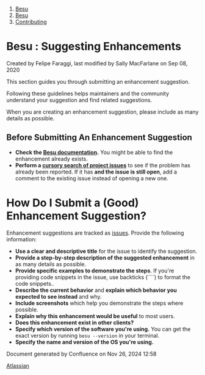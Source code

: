 1. [Besu](index.html)
2. [Besu](Besu_22151173.html)
3. [Contributing](Contributing_22154223.html)

# Besu : Suggesting Enhancements

Created by Felipe Faraggi, last modified by Sally MacFarlane on Sep 08, 2020

This section guides you through submitting an enhancement suggestion.

Following these guidelines helps maintainers and the community understand your suggestion and find related suggestions.

When you are creating an enhancement suggestion, please include as many details as possible.

## Before Submitting An Enhancement Suggestion

- **Check the [Besu documentation](https://besu.hyperledger.org/).** You might be able to find the enhancement already exists.
- **Perform a [cursory search of project issues](https://github.com/hyperledger/besu/issues)** to see if the problem has already been reported. If it has **and the issue is still open**, add a comment to the existing issue instead of opening a new one.

# How Do I Submit a (Good) Enhancement Suggestion?

Enhancement suggestions are tracked as [issues](https://github.com/hyperledger/besu/issues). Provide the following information:

- **Use a clear and descriptive title** for the issue to identify the suggestion.
- **Provide a step-by-step description of the suggested enhancement** in as many details as possible.
- **Provide specific examples to demonstrate the steps**. If you're providing code snippets in the issue, use backticks (\`\`\`\`) to format the code snippets..
- **Describe the current behavior** and **explain which behavior you expected to see instead** and why.
- **Include screenshots** which help you demonstrate the steps where possible.
- **Explain why this enhancement would be useful** to most users.
- **Does this enhancement exist in other clients?**
- **Specify which version of the software you're using.** You can get the exact version by running `besu --version` in your terminal.
- **Specify the name and version of the OS you're using.**

Document generated by Confluence on Nov 26, 2024 12:58

[Atlassian](http://www.atlassian.com/)
